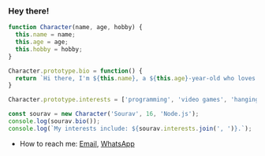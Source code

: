 ### Hey there!

```javascript
function Character(name, age, hobby) {
  this.name = name;
  this.age = age;
  this.hobby = hobby;
}

Character.prototype.bio = function() {
  return `Hi there, I'm ${this.name}, a ${this.age}-year-old who loves working with ${this.hobby}!`;
}

Character.prototype.interests = ['programming', 'video games', 'hanging out with friends'];

const sourav = new Character('Sourav', 16, 'Node.js');
console.log(sourav.bio());
console.log(`My interests include: ${sourav.interests.join(', ')}.`);
```
- How to reach me: [Email](mailto:sou6avkl11@gmail.com), [WhatsApp](https://wa.me/14402225555)

